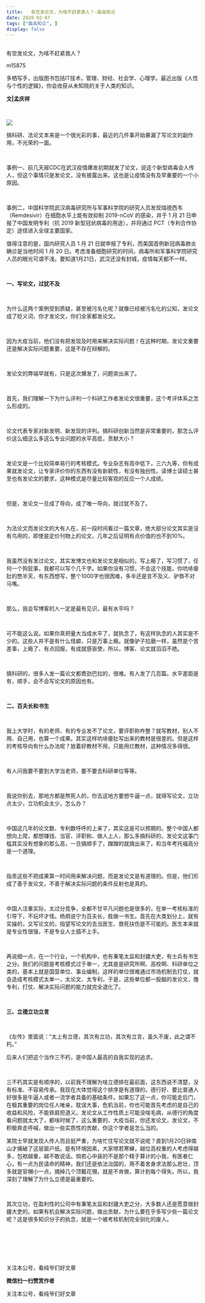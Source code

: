```yaml
---
title:   有空发论文，为啥不赶紧救人？-曲高和众
date: 2020-02-07
tags: ["曲高和众", ]
display: false
---
```



## 



有空发论文，为啥不赶紧救人？




m15875




多栖写手，出版图书包括IT技术，管理、财经、社会学、心理学。最近出版《人性与个性的逻辑》，你会收获从未知晓的关于人类的知识。


**文|孟庆祥**

&nbsp;

<img class="rich_pages" data-ratio="1" data-s="300,640" src="https://mmbiz.qpic.cn/mmbiz_jpg/fxGMiaL5Zj1jC0fjx4GKr8X1NApqrIGCVRyt07SQsEzwmicChBgZiaNqFZ27mVF2IqqupzCewId16QL4Ylm6mxu7A/640?wx_fmt=jpeg" data-type="jpeg" data-w="500" style=""/>

搞科研、法论文本来是一个很光彩的事，最近的几件事开始暴漏了写论文的副作用，不光荣的一面。

&nbsp;

事例一、前几天报CDC在武汉疫情爆发初期就发了论文，说这个新型病毒会人传人，但这个事情只是发论文，没有披露出来。这也是让疫情没有及早重要的一个小原因。

&nbsp;

事例二，中国科学院武汉病毒研究所与军事科学院的研究人员发现瑞德西韦（Remdesivir）在细胞水平上能有效抑制 2019-nCoV 的感染，并于 1 月 21 日申报了中国发明专利（抗 2019 新型冠状病毒的用途），并将通过 PCT（专利合作协定）途径进入全球主要国家。



值得注意的是，国内研究人员 1 月 21 日就申报了专利，而美国首例新冠病毒肺炎确诊是当地时间 1 月 20 日。考虑准备细胞研究的时间，病毒所和军事科学院研究人员的眼光可谓不浅。要知道1月21日，武汉还没有封城，疫情每天都不一样。

&nbsp;

**一、写论文，过犹不及**

&nbsp;

为什么这两个案例受到质疑，甚至被污名化呢？就像已经被污名化的公知，发论文成了贬义词，你才发论文，你们全家都发论文。

&nbsp;

因为大疫当前，他们没有把发现及时用来解决实际问题！在这种时期，发论文重要还是解决实际问题重要，这是不存在辩解的。

&nbsp;

发论文的弊端早就有，只是这次爆发了，问题突出来了。

&nbsp;

首先，我们理解一下为什么评判一个科研工作者发论文很重要，这个考评体系之怎么形成的。

&nbsp;

论文代表专家对新发明、新发现的评判。搞科研创新当然是非常重要的，那怎么评价这么细这么多这么专业问题的水平高低，贡献大小？

&nbsp;

发论文是一个比较简单易行的考核模式。专业杂志有高中低下，三六九等，你有成果就发论文，让专家评价你的东西有没有新颖性，有没有独创性。读博士读硕士甚至也有发论文的要求，这种模式是尽量比较客观的反应一个人成绩。

&nbsp;

但是，发论文一旦成了导向，成了唯一导向，就过犹不及了。

&nbsp;

为法论文而发论文的大有人在，前一段时间看过一篇文章，绝大部分论文其实是没有鸟用的，即使是定价刊物上的论文，几年之后证明有点价值的也不到10%。

&nbsp;

我虽然没有发过论文，其实发博文也和发论文是相似的。写上瘾了，写习惯了，任何一个狗屁事，我都可以写个几千字。如果你没有习惯，不会这个技能，你吭哧瘪肚的憋半天，有东西想写，整个1000字也很困难，多半还是言不及义、驴唇不对马嘴。

&nbsp;

那么，我会写博客的人一定是最有见识，最有水平吗？

&nbsp;

可不能这么说。如果你真把量大当成水平了，就执念了，有这样执念的人其实是不少的。这些人并不是有什么怪癖，只是万事上瘾。就像驴子拉磨一样，虽然是个苦差事，上瘾了、有点回报，有成就感驱使，所以，博客、论文就滔滔不绝。

&nbsp;

搞科研的，很多人发一篇论文都费劲巴拉的，很难。有人发了几百篇。水平差距是有，顺手，会不会写论文的原因也有。

&nbsp;

**二、百夫长和书生**

&nbsp;

我上大学时，有的老师、有的专业发不了论文，要评职称咋整？就写教材，别人不用、自己用，也算一个成果。其实这样吭哧瘪肚写出来的教材是很差的。但是这样的考核导向有什么办法呢？放着好教材不用，只能用烂教材，这种情况多得很。

&nbsp;

有人问我要不要到大学当老师，要不要去科研单位等等。

&nbsp;

我说你别去，那地方都是熬死人的，你去这地方要想牛逼一点，就得写论文，立功点太少，立功机会太少，怎么办？

&nbsp;

中国这几年的论文数、专利数呼呼的上来了，其实这是可以预期的。整个中国人都想向上爬，都想赚钱、当官、评职称、做人上人，那么多搞科研的，发论文这事门槛其实没有想象的那么高，一旦搞顺手了，蹭蹭的就搞出来了，和当年考托福高分是一个道理。

&nbsp;

指责这些不把成果第一时间用来解决问题，而是发论文是有道理的。但是，他们形成了善于发论文，不善于解决实际问题的条件反射也是真的。

&nbsp;

中国人注重实际，太过分竞争，全都不甘平凡问题也是很多的，在单一考核标准的引导下，不玩坏才怪。杨炯说宁为百夫长，胜做一书生。首先在大类划分上，就有实操的，又写论文的，指望写论文的去当医生、救死扶伤是不可能的。医生本来就是专业性很强，不是专业人士插不上手。

&nbsp;

再说细一点，在一个行业，一个机构中，也有秉笔太监和封疆大吏，有士兵有书生之分。我们的问题是考核模式过于单一，尤其是是研究所啊、高校啊、科研单位之类的，基本上就是国营单位、事业编制，这样的单位很难通过市场机制去打仗，就会造成考核模式太单一，太论文、太专利，于是，这些单位都一股脑的发论文，撸专利，打仗、解决实际问题的能力就完全退化了。

&nbsp;

**三、立德立功立言**

&nbsp;

《左传》里面说：“太上有立德，其次有立功，其次有立言，虽久不废，此之谓不朽。”



后来人们把这个当作三不朽，是中国人最高的自我实现的追求。

&nbsp;

三不朽其实是有顺序的，以前我不理解为啥立德排在最前面，这东西说不清楚，没有标准、不容易传承。我现在大体觉得这个排序是有道理的，德行好、要比普通人好很多是牛逼人或者一流学者具备的基础条件。如果忘了这一点，你可能走后门，在极其重要的岗位任人唯亲，耽误大事，危机当前，你也可能首先考虑的是自己的收益和风险，不能铁肩担道义。发论文从工作性质上可能没啥毛病，从德行的角度看问题就太大了，都啥时候了，这么重要的、大疫当前，你还发论文，发论文，不积极奔走呼喊，做出一些实质性的贡献，你这个学者是怎么当的。



某院士早就发现人传人而且挺严重，为啥忙住写论文就不说呢？直到1月20日钟南山才捅破了这层窗户纸。是有环境因素，大家噤若寒蝉，越位高权重的人考虑得越多，包袱越重，越不敢说话。倘若心中装的不是那个精于算计的小我，有医者仁心，有一点为民请命的精神，我们还是依法治国的，用不着舍身求法那么悲壮，顶多就是官帽小一点，摘掉几个顶戴花翎，就是不肯做，算计到每个得失。所以，我深刻了理解了为什么立德是最重要的。

&nbsp;

其次立功，在盈利性的公司中有秉笔太监和封疆大吏之分，大多数人还是愿意做封疆大吏的。如果有机会解决实际问题，做出贡献，为什么要在乎多写少些一篇论文呢？这是很多知识分子的执念，就是一个被考核机制完全驯化的废人。

&nbsp;

&nbsp;

&nbsp;



关注本公号，看纯爷们好文章


**微信扫一扫赞赏作者**






关注本公号，看纯爷们好文章